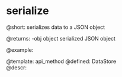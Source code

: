 serialize
=============


@short: serializes data to a JSON object


@returns:
-obj  object	serialized JSON object

@example:


@template:	api_method
@defined:	DataStore	
@descr:
